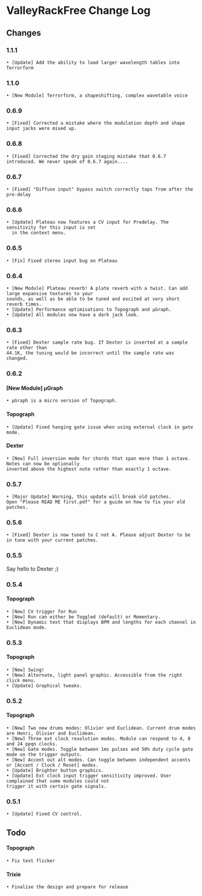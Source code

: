 # ValleyRackFree Change Log

## Changes

### 1.1.1

    • [Update] Add the ability to load larger wavelength tables into Terrorform

### 1.1.0

    • [New Module] Terrorform, a shapeshifting, complex wavetable voice

### 0.6.9

    • [Fixed] Corrected a mistake where the modulation depth and shape input jacks were mixed up.

### 0.6.8

    • [Fixed] Corrected the dry gain staging mistake that 0.6.7 introduced. We never speak of 0.6.7 again....

### 0.6.7

    • [Fixed] "Diffuse input" bypass switch correctly taps from after the pre-delay

### 0.6.6

    • [Update] Plateau now features a CV input for Predelay. The sensitivity for this input is set
      in the context menu.

### 0.6.5

    • [Fix] Fixed stereo input bug on Plateau

### 0.6.4

    • [New Module] Plateau reverb! A plate reverb with a twist. Can add large expansive textures to your
    sounds, as well as be able to be tuned and excited at very short reverb times.
    • [Update] Performance optimisations to Topograph and µGraph.
    • [Update] All modules now have a dark jack look.

### 0.6.3

    • [Fixed] Dexter sample rate bug. If Dexter is inserted at a sample rate other than
    44.1K, the tuning would be incorrect until the sample rate was changed.

### 0.6.2

#### [New Module] µGraph
    • µGraph is a micro version of Topograph.

#### Topograph
    • [Update] Fixed hanging gate issue when using external clock in gate mode.

#### Dexter
    • [New] Full inversion mode for chords that span more than 1 octave. Notes can now be optionally
    inverted above the highest note rather than exactly 1 octave.

### 0.5.7
    • [Major Update] Warning, this update will break old patches.
    Open "Please READ ME first.pdf" for a guide on how to fix your old patches.

### 0.5.6
    • [Fixed] Dexter is now tuned to C not A. Please adjust Dexter to be in tune with your current patches.

### 0.5.5

Say hello to Dexter ;)

### 0.5.4

#### Topograph
    • [New] CV trigger for Run
    • [New] Run can either be Toggled (default) or Momentary.
    • [New] Dynamic text that displays BPM and lengths for each channel in Euclidean mode.

### 0.5.3

#### Topograph
    • [New] Swing!
    • [New] Alternate, light panel graphic. Accessible from the right click menu.
    • [Update] Graphical tweaks.

### 0.5.2

#### Topograph
    • [New] Two new drums modes: Olivier and Euclidean. Current drum modes are Henri, Olivier and Euclidean.
    • [New] Three ext clock resolution modes. Module can respond to 4, 8 and 24 ppqn clocks.
    • [New] Gate modes. Toggle between 1ms pulses and 50% duty cycle gate mode on the trigger outputs.
    • [New] Accent out alt modes. Can toggle between independent accents or [Accent / Clock / Reset] modes.
    • [Update] Brighter button graphics.
    • [Update] Ext clock input trigger sensitivity improved. User complained that some modules could not
    trigger it with certain gate signals.

### 0.5.1
    • [Update] Fixed CV control.

## Todo

#### Topograph
    • Fix text flicker
#### Trixie
    • Finalise the design and prepare for release

